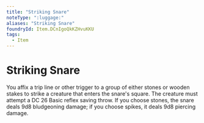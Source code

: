 ```yaml
---
title: "Striking Snare"
noteType: ":luggage:"
aliases: "Striking Snare"
foundryId: Item.DCnIgoQkKZHvuKKU
tags:
  - Item
---
```


# Striking Snare

You affix a trip line or other trigger to a group of either stones or wooden stakes to strike a creature that enters the snare's square. The creature must attempt a DC 26 Basic reflex saving throw. If you choose stones, the snare deals 9d8 bludgeoning damage; if you choose spikes, it deals 9d8 piercing damage.
